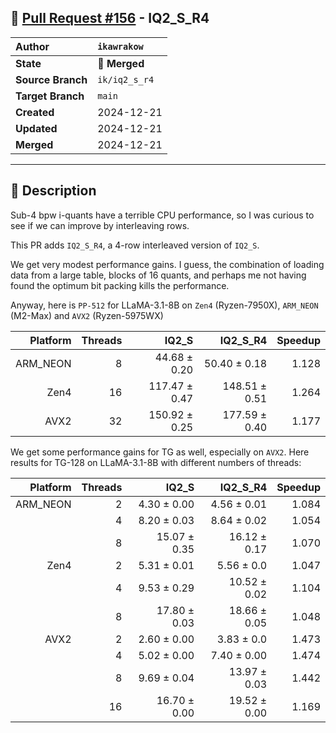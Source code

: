 ## 🔀 [Pull Request #156](https://github.com/ikawrakow/ik_llama.cpp/pull/156) - IQ2_S_R4

| **Author** | `ikawrakow` |
| :--- | :--- |
| **State** | 🔀 **Merged** |
| **Source Branch** | `ik/iq2_s_r4` |
| **Target Branch** | `main` |
| **Created** | 2024-12-21 |
| **Updated** | 2024-12-21 |
| **Merged** | 2024-12-21 |

---

## 📄 Description

Sub-4 bpw i-quants have a terrible CPU performance, so I was curious to see if we can improve by interleaving rows.

This PR adds `IQ2_S_R4`, a 4-row interleaved version of `IQ2_S`.

We get very modest performance gains. I guess, the combination of loading data from a  large table, blocks of 16 quants, and perhaps me not having found the optimum bit packing kills the performance. 

Anyway, here is `PP-512` for LLaMA-3.1-8B on `Zen4` (Ryzen-7950X), `ARM_NEON` (M2-Max) and `AVX2` (Ryzen-5975WX)

| Platform |  Threads | IQ2_S | IQ2_S_R4 | Speedup |
| ---: | ---: | ---: | ---: | ---: |
| ARM_NEON |  8 |  44.68 ± 0.20  | 50.40 ± 0.18  | 1.128 |
| Zen4            | 16 | 117.47 ± 0.47 | 148.51 ± 0.51  | 1.264 |
| AVX2           | 32 | 150.92 ± 0.25  |  177.59 ± 0.40  | 1.177 |

We get some performance gains for TG as well, especially on `AVX2`.
Here results for TG-128 on LLaMA-3.1-8B with different numbers of threads:

| Platform |  Threads | IQ2_S | IQ2_S_R4 | Speedup |
| ---: | ---: | ---: | ---: | ---: |
| ARM_NEON | 2 |  4.30 ± 0.00   | 4.56 ± 0.01  | 1.084 |
|                      | 4 | 8.20 ± 0.03   | 8.64 ± 0.02 | 1.054 |
|                      | 8 | 15.07 ± 0.35 | 16.12 ± 0.17  | 1.070 |
| Zen4            | 2 |  5.31 ± 0.01  | 5.56 ± 0.0  |  1.047 |
|                      | 4 |  9.53 ± 0.29 | 10.52 ± 0.02  |  1.104 |
|                      | 8 |  17.80 ± 0.03  | 18.66 ± 0.05 |  1.048 |
| AVX2           | 2 | 2.60 ± 0.00  | 3.83 ± 0.0 | 1.473 |
|                     | 4 | 5.02 ± 0.00  |   7.40 ± 0.00  | 1.474 |
|                     | 8 |  9.69 ± 0.04  | 13.97 ± 0.03  | 1.442 |
|                     | 16 |  16.70 ± 0.00 |  19.52 ± 0.00  | 1.169 |
